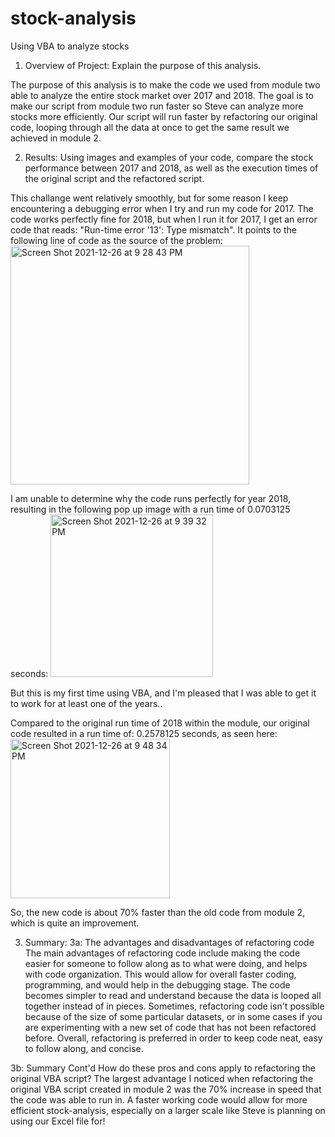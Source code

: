# stock-analysis

Using VBA to analyze stocks

1. Overview of Project: Explain the purpose of this analysis.

The purpose of this analysis is to make the code we used from module two able to analyze the entire stock market over 2017 and 2018. The goal is to make our script from module two run faster so Steve can analyze more stocks more efficiently. Our script will run faster by refactoring our original code, looping through all the data at once to get the same result we achieved in module 2. 

2. Results: Using images and examples of your code, compare the stock performance between 2017 and 2018, as well as the execution times of the original script and the refactored script.

This challange went relatively smoothly, but for some reason I keep encountering a debugging error when I try and run my code for 2017. The code works perfectly fine for 2018, but when I run it for 2017, I get an error code that reads: "Run-time error '13': Type mismatch". It points to the following line of code as the source of the problem: 
   <img width="382" alt="Screen Shot 2021-12-26 at 9 28 43 PM" src="https://user-images.githubusercontent.com/96043107/147435193-939b2e37-98d6-40b0-9e92-29f84fc63bde.png">
   
I am unable to determine why the code runs perfectly for year 2018, resulting in the following pop up image with a run time of 0.0703125 seconds: 
<img width="260" alt="Screen Shot 2021-12-26 at 9 39 32 PM" src="https://user-images.githubusercontent.com/96043107/147435250-278e0ac6-0fba-4200-95a4-0b7d7b4d2dec.png">




But this is my first time using VBA, and I'm pleased that I was able to get it to work for at least one of the years.. 

Compared to the original run time of 2018 within the module, our original code resulted in a run time of: 0.2578125 seconds, as seen here: <img width="255" alt="Screen Shot 2021-12-26 at 9 48 34 PM" src="https://user-images.githubusercontent.com/96043107/147435531-432d71ea-3f68-4e71-9ac4-d9506899233b.png">




So, the new code is about 70% faster than the old code from module 2, which is quite an improvement. 



3. Summary:
3a: The advantages and disadvantages of refactoring code
   The main advantages of refactoring code include making the code easier for someone to follow along as to what were doing, and helps with code organization. This     would allow for overall faster coding, programming, and would help in the debugging stage. The code becomes simpler to read and understand because the data is       looped all together instead of in pieces. Sometimes, refactoring code isn't possible because of the size of some particular datasets, or in some cases if you       are experimenting with a new set of code that has not been refactored before. Overall, refactoring is preferred in order to keep code neat, easy to follow            along, and concise. 
  
3b: Summary Cont'd
How do these pros and cons apply to refactoring the original VBA script?
   The largest advantage I noticed when refactoring the original VBA script created in module 2 was the 70% increase in speed that the code was able to run in. A       faster working code would allow for more efficient stock-analysis, especially on a larger scale like Steve is planning on using our Excel file for!
